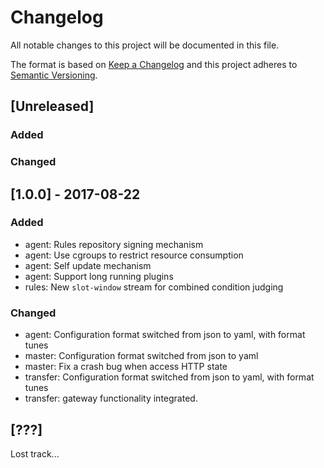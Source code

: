 # Changelog
All notable changes to this project will be documented in this file.

The format is based on [Keep a Changelog](http://keepachangelog.com/en/1.0.0/)
and this project adheres to [Semantic Versioning](http://semver.org/spec/v2.0.0.html).

## [Unreleased]
### Added
### Changed

## [1.0.0] - 2017-08-22
### Added
- agent: Rules repository signing mechanism
- agent: Use cgroups to restrict resource consumption
- agent: Self update mechanism
- agent: Support long running plugins
- rules: New `slot-window` stream for combined condition judging

### Changed
- agent: Configuration format switched from json to yaml, with format tunes
- master: Configuration format switched from json to yaml
- master: Fix a crash bug when access HTTP state
- transfer: Configuration format switched from json to yaml, with format tunes
- transfer: gateway functionality integrated.

## [???]
Lost track...
